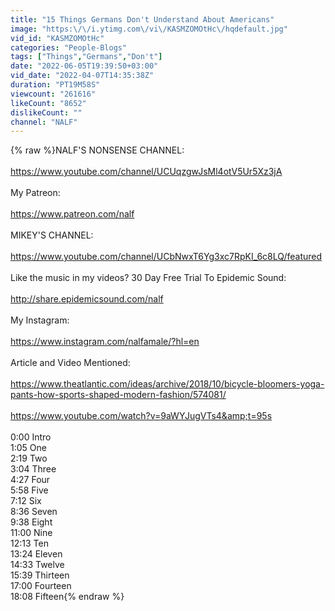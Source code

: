```yaml
---
title: "15 Things Germans Don't Understand About Americans"
image: "https:\/\/i.ytimg.com\/vi\/KASMZOMOtHc\/hqdefault.jpg"
vid_id: "KASMZOMOtHc"
categories: "People-Blogs"
tags: ["Things","Germans","Don't"]
date: "2022-06-05T19:39:50+03:00"
vid_date: "2022-04-07T14:35:38Z"
duration: "PT19M58S"
viewcount: "261616"
likeCount: "8652"
dislikeCount: ""
channel: "NALF"
---
```

{% raw %}NALF'S NONSENSE CHANNEL:<br /><br /><a rel="nofollow" target="blank" href="https://www.youtube.com/channel/UCUqzgwJsMl4otV5Ur5Xz3jA">https://www.youtube.com/channel/UCUqzgwJsMl4otV5Ur5Xz3jA</a><br /><br />My Patreon:<br /><br /><a rel="nofollow" target="blank" href="https://www.patreon.com/nalf">https://www.patreon.com/nalf</a><br /><br />MIKEY'S CHANNEL:<br /><br /><a rel="nofollow" target="blank" href="https://www.youtube.com/channel/UCbNwxT6Yg3xc7RpKI_6c8LQ/featured">https://www.youtube.com/channel/UCbNwxT6Yg3xc7RpKI_6c8LQ/featured</a><br /><br />Like the music in my videos? 30 Day Free Trial To Epidemic Sound:<br /><br /><a rel="nofollow" target="blank" href="http://share.epidemicsound.com/nalf">http://share.epidemicsound.com/nalf</a><br /><br />My Instagram:<br /><br /><a rel="nofollow" target="blank" href="https://www.instagram.com/nalfamale/?hl=en">https://www.instagram.com/nalfamale/?hl=en</a><br /><br />Article and Video Mentioned:<br /><br /><a rel="nofollow" target="blank" href="https://www.theatlantic.com/ideas/archive/2018/10/bicycle-bloomers-yoga-pants-how-sports-shaped-modern-fashion/574081/">https://www.theatlantic.com/ideas/archive/2018/10/bicycle-bloomers-yoga-pants-how-sports-shaped-modern-fashion/574081/</a><br /><br /><a rel="nofollow" target="blank" href="https://www.youtube.com/watch?v=9aWYJugVTs4&amp;t=95s">https://www.youtube.com/watch?v=9aWYJugVTs4&amp;t=95s</a><br /><br />0:00 Intro<br />1:05 One <br />2:19 Two<br />3:04 Three<br />4:27 Four<br />5:58 Five<br />7:12 Six<br />8:36 Seven<br />9:38 Eight<br />11:00 Nine<br />12:13 Ten<br />13:24 Eleven<br />14:33 Twelve<br />15:39 Thirteen<br />17:00 Fourteen<br />18:08 Fifteen{% endraw %}
